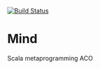 [![Build Status](https://travis-ci.org/scottkwalker/Mind.svg?branch=master)](https://travis-ci.org/scottkwalker/Mind)

Mind
====

Scala metaprogramming ACO
